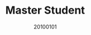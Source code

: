 ---
name: YongChen Li
title: Master Student
email:
website: 
note:
category: Master Students
photo: "/images/people/enrolled/master/LiYongChen.jpg" 
date: 20100101
---